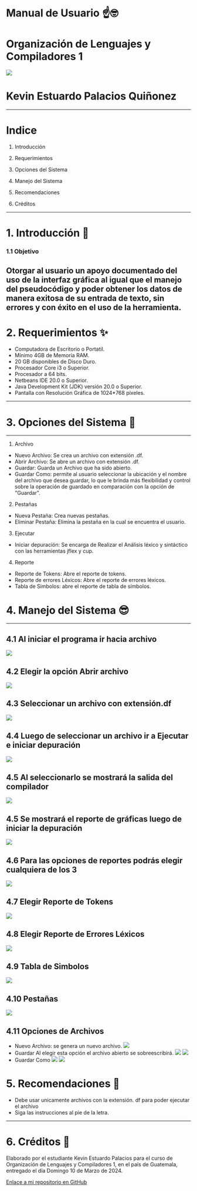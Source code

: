 # Manual de Usuario ☝️🤓
# Organización de Lenguajes y Compiladores 1
![](../Imagenes/Portadacompiladores.jfif)
# Kevin Estuardo Palacios Quiñonez 
---
# Indice 

1. Introducción 

2. Requerimientos 

3. Opciones del Sistema 

4. Manejo del Sistema 

5. Recomendaciones 

6. Créditos

---
# 1. Introducción 🤖
###  1.1 Objetivo
Otorgar al usuario un apoyo documentado del uso de la interfaz gráfica al igual que el manejo del pseudocódigo y poder obtener los datos de manera exitosa de su entrada de texto, sin errores y con éxito en el uso de la herramienta.
---
# 2. Requerimientos ✨
* Computadora de Escritorio o Portatil.
* Mínimo 4GB de Memoria RAM.
* 20 GB disponibles de Disco Duro.
* Procesador Core i3 o Superior.
* Procesador a 64 bits.
* Netbeans IDE 20.0 o Superior.
* Java Development Kit (JDK) versión 20.0 o Superior.
* Pantalla con Resolución Gráfica de 1024*768 píxeles.
---
# 3. Opciones del Sistema 🤩
---
1. Archivo
* Nuevo Archivo: Se crea un archivo con extensión .df.
* Abrir Archivo: Se abre un archivo con extensión .df.
* Guardar: Guarda un Archivo que ha sido abierto.
* Guardar Como: permite al usuario seleccionar la ubicación y el nombre del archivo que desea guardar, lo que le brinda más flexibilidad y control sobre la operación de guardado en comparación con la opción de "Guardar".
2. Pestañas
* Nueva Pestaña: Crea nuevas pestañas.
* Eliminar Pestaña: Elimina la pestaña en la cual se encuentra el usuario.
3. Ejecutar
* Iniciar depuración: Se encarga de Realizar el Análisis léxico y sintáctico con las herramientas jflex y cup.
4. Reporte
* Reporte de Tokens: Abre el reporte de tokens.
* Reporte de errores Léxicos: Abre el reporte de errores léxicos.
* Tabla de Símbolos: abre el reporte de tabla de símbolos.

# 4. Manejo del Sistema 😎
---
## 4.1 Al iniciar el programa ir hacia archivo
![](../Imagenes/1.png)
## 4.2 Elegir la opción Abrir archivo
![](../Imagenes/2.png)
## 4.3 Seleccionar un archivo con extensión.df 
![](../Imagenes/3.png)
## 4.4 Luego de seleccionar un archivo ir a Ejecutar e iniciar depuración
![](../Imagenes/4.png)
## 4.5 Al seleccionarlo se mostrará la salida del compilador
![](../Imagenes/5.png)
## 4.5 Se mostrará el reporte de gráficas luego de iniciar la depuración 
![](../Imagenes/6.png)
## 4.6 Para las opciones de reportes podrás elegir cualquiera de los 3
![](../Imagenes/reportes.png)
## 4.7 Elegir Reporte de Tokens
![](../Imagenes/7.png)
## 4.8 Elegir Reporte de Errores Léxicos
![](../Imagenes/errores.png)
## 4.9 Tabla de Simbolos
![](../Imagenes/8.png)
## 4.10 Pestañas
![](../Imagenes/pestanas.png)
## 4.11 Opciones de Archivos
* Nuevo Archivo: se genera un nuevo archivo.
![](../Imagenes/nuevo.png)
* Guardar
Al elegir esta opción el archivo abierto se sobreescribirá.
![](../Imagenes/guardar.png)
![](../Imagenes/guardar1.png)
* Guardar Como
![](../Imagenes/gc.png)
![](../Imagenes/guardar1.png)
# 5. Recomendaciones 👀
* Debe usar unicamente archivos con la extensión. df para poder ejecutar el archivo
* Siga las instrucciones al pie de la letra.
---
# 6. Créditos 🧐
Elaborado por el estudiante Kevin Estuardo Palacios para el curso de Organización de Lenguajes y Compiladores 1, en el país de Guatemala, entregado el día Domingo 10 de Marzo de 2024.

[Enlace a mi repositorio en GitHub](https://github.com/KevinPalaciosQ/OLC1_Proyecto1_201902278.git)